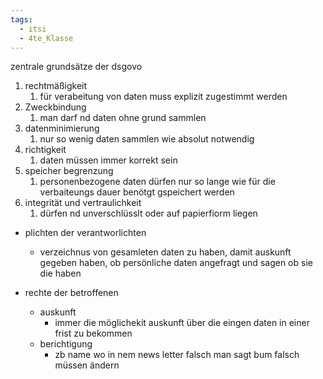 ```yaml
---
tags:
  - itsi
  - 4te_Klasse
---
```

zentrale grundsätze der dsgovo
1. rechtmäßigkeit
	1. für verabeitung von daten muss explizit zugestimmt werden
2. Zweckbindung
	1. man darf nd daten ohne grund sammlen
3. datenminimierung
	1. nur so wenig daten sammlen wie absolut notwendig
4. richtigkeit
	1. daten müssen immer korrekt sein
5. speicher begrenzung
	1. personenbezogene daten dürfen nur so lange wie für die verbaiteungs dauer benötgt gspeichert werden
6. integrität und vertraulichkeit
	1. dürfen nd unverschlüsslt oder auf papierfiorm liegen

- plichten der verantworlichten
	- verzeichnus von gesamleten daten zu haben, damit auskunft gegeben haben, ob persönliche daten angefragt und sagen ob sie die haben

- rechte der betroffenen
	- auskunft
		- immer die möglichekit auskunft über die eingen daten in einer frist zu bekommen
	- berichtigung
		- zb name wo in nem news letter falsch man sagt bum falsch müssen ändern